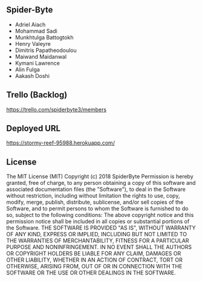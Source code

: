 ## Spider-Byte
- Adriel Aiach
- Mohammad Sadi
- Munkhtulga Battogtokh
- Henry Valeyre
- Dimitris Papatheodoulou
- Maiwand Maidanwal
- Kymani Lawrence
- Alin Fulga
- Aakash Doshi 

## Trello (Backlog)
https://trello.com/spiderbyte3/members

## Deployed URL
https://stormy-reef-95988.herokuapp.com/

## License

The MIT License (MIT)
Copyright (c) 2018 SpiderByte
Permission is hereby granted, free of charge, to any person obtaining a copy of this software and associated documentation files (the "Software"), to deal in the Software without restriction, including without limitation the rights to use, copy, modify, merge, publish, distribute, sublicense, and/or sell copies of the Software, and to permit persons to whom the Software is furnished to do so, subject to the following conditions:
The above copyright notice and this permission notice shall be included in all copies or substantial portions of the Software.
THE SOFTWARE IS PROVIDED "AS IS", WITHOUT WARRANTY OF ANY KIND, EXPRESS OR IMPLIED, INCLUDING BUT NOT LIMITED TO THE WARRANTIES OF MERCHANTABILITY, FITNESS FOR A PARTICULAR PURPOSE AND NONINFRINGEMENT. IN NO EVENT SHALL THE AUTHORS OR COPYRIGHT HOLDERS BE LIABLE FOR ANY CLAIM, DAMAGES OR OTHER LIABILITY, WHETHER IN AN ACTION OF CONTRACT, TORT OR OTHERWISE, ARISING FROM, OUT OF OR IN CONNECTION WITH THE SOFTWARE OR THE USE OR OTHER DEALINGS IN THE SOFTWARE.
